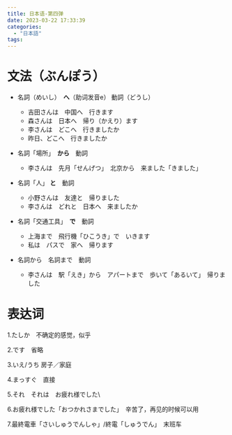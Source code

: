 ```yaml
---
title: 日本语-第四弹
date: 2023-03-22 17:33:39
categories:
  - "日本語"
tags:
---
```

# 文法（ぶんぽう）
- 名詞（めいし）　**へ**（助词发音e） 動詞（どうし）
  - 吉田さんは　中国へ　行きます
  - 森さんは　日本へ　帰り（かえり）ます
  - 李さんは　どこへ　行きましたか
  - 昨日、どこへ　行きましたか

- 名詞「場所」　**から**　動詞
  - 李さんは　先月「せんげつ」　北京から　来ました「きました」
　
- 名詞「人」 **と**　動詞
  - 小野さんは　友達と　帰りました
  - 李さんは　どれと　日本へ　来ましたか

- 名詞「交通工具」　**で**　動詞
  - 上海まで　飛行機「ひこうき」で　いきます
  - 私は　パスで　家へ　帰ります

- 名詞から　名詞まで　動詞
  - 李さんは　駅「えき」から　アパートまで　歩いて「あるいて」　帰りました

# 表达词
1.たしか　不确定的感觉，似乎

2.です　省略

3.いえ/うち 房子／家庭

4.まっすぐ　直接

5.それ　それは　お疲れ様でした\

6.お疲れ様でした「おつかれさまでした」　辛苦了，再见的时候可以用

7.最終電車「さいしゅうでんしゃ」/終電「しゅうでん」　末班车
